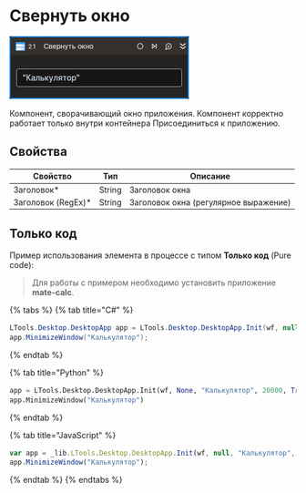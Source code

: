 # Свернуть окно

![](../../../resources/activities/basic/desktop/minimize-window-activity.png)

Компонент, сворачивающий окно приложения. Компонент корректно работает только внутри контейнера Присоединиться к приложению.

## Свойства
| Свойство            | Тип    | Описание                                           |
| ------------------- | ------ | -------------------------------------------------- |
| Заголовок\*         | String | Заголовок окна                                     |
| Заголовок (RegEx)\* | String | Заголовок окна (регулярное выражение)              |

## Только код  
Пример использования элемента в процессе с типом **Только код** (Pure code):
> Для работы с примером необходимо установить приложение **mate-calc**.

{% tabs %}
{% tab title="C#" %}
```csharp
LTools.Desktop.DesktopApp app = LTools.Desktop.DesktopApp.Init(wf, null, "Калькулятор", 20000, true, LTools.Desktop.Model.DesktopTypes.UIAUTOMATION);
app.MinimizeWindow("Калькулятор");
```
{% endtab %}

{% tab title="Python" %}
```python
app = LTools.Desktop.DesktopApp.Init(wf, None, "Калькулятор", 20000, True, LTools.Desktop.Model.DesktopTypes.UIAUTOMATION)
app.MinimizeWindow("Калькулятор")
```
{% endtab %}

{% tab title="JavaScript" %}
```javascript
var app = _lib.LTools.Desktop.DesktopApp.Init(wf, null, "Калькулятор", 20000, true, _lib.LTools.Desktop.Model.DesktopTypes.UIAUTOMATION);
app.MinimizeWindow("Калькулятор");
```
{% endtab %}
{% endtabs %}
